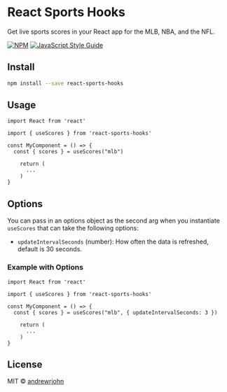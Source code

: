# React Sports Hooks

Get live sports scores in your React app for the MLB, NBA, and the NFL.

[![NPM](https://img.shields.io/npm/v/react-sports-hooks.svg)](https://www.npmjs.com/package/react-sports-hooks) [![JavaScript Style Guide](https://img.shields.io/badge/code_style-standard-brightgreen.svg)](https://standardjs.com)

## Install

```bash
npm install --save react-sports-hooks
```

## Usage

```tsx
import React from 'react'

import { useScores } from 'react-sports-hooks'

const MyComponent = () => {
  const { scores } = useScores("mlb")

    return (
      ...
    )
}
```

## Options

You can pass in an options object as the second arg when you instantiate `useScores` that can take the following options:

- `updateIntervalSeconds` (number): How often the data is refreshed, default is 30 seconds.

### Example with Options

```tsx
import React from 'react'

import { useScores } from 'react-sports-hooks'

const MyComponent = () => {
  const { scores } = useScores("mlb", { updateIntervalSeconds: 3 })

    return (
      ...
    )
}
```

## License

MIT © [andrewrjohn](https://github.com/andrewrjohn)
